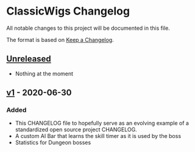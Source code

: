 # ClassicWigs Changelog

All notable changes to this project will be documented in this file.

The format is based on [Keep a Changelog](https://keepachangelog.com/en/1.0.0/).

## [Unreleased]
- Nothing at the moment

## [v1] - 2020-06-30
### Added
- This CHANGELOG file to hopefully serve as an evolving example of a
  standardized open source project CHANGELOG.
- A custom AI Bar that learns the skill timer as it is used by the boss
- Statistics for Dungeon bosses

[Unreleased]: https://github.com/Avyiel/TinyWigs/compare/v1...HEAD
[v1]: https://github.com/Avyiel/TinyWigs/releases/tag/v1